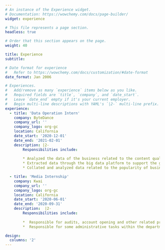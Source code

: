 ```yaml
---
# An instance of the Experience widget.
# Documentation: https://wowchemy.com/docs/page-builder/
widget: experience

# This file represents a page section.
headless: true

# Order that this section appears on the page.
weight: 40

title: Experience
subtitle:

# Date format for experience
#   Refer to https://wowchemy.com/docs/customization/#date-format
date_format: Jan 2006

# Experiences.
#   Add/remove as many `experience` items below as you like.
#   Required fields are `title`, `company`, and `date_start`.
#   Leave `date_end` empty if it's your current employer.
#   Begin multi-line descriptions with YAML's `|2-` multi-line prefix.
experience:
  - title: 'Data Operation Intern'
    company: ByteDance
    company_url: ''
    company_logo: org-gc
    location: California
    date_start: '2020-12-01'
    date_end: '2021-02-01'
    description: |2-
        Responsibilities include:
        
        * Analyzed the data of the business related to the content quality team, identified possible security risks in each business segment through the data, communicated and collaborated with the partner team to collect and collate the data regularly
        * Extracted data through the big data platform to support the group's analysis report output; sorting out the underlying indicators and verifying the accuracy of the online data through cross-comparison of data from multiple parties
        * Collated and analyzed data related to the popularity of business line anchors, judged the quality of live broadcasts and assisted in the development of optimization strategies

  - title: 'Media Internship'
    company: Kwai
    company_url: ''
    company_logo: org-gc
    location: California
    date_start: '2020-06-01'
    date_end: '2020-09-31'
    description:  |2-
        Responsibilities include:
        
        *  Responsible for audits, account opening and other related processes directly related to clients; seamlessly connects agents and clients, tracking and resolving issues based on immediate needs
        *  Responsible for some administrative tasks within the department on a day-to-day basis, as well as monitoring public opinion data in the backend of Racer commercialization

design:
  columns: '2'
---
```

